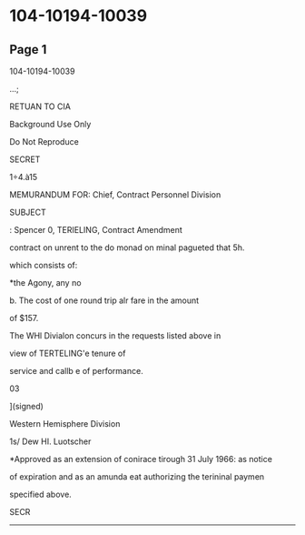 # 104-10194-10039

## Page 1

104-10194-10039

...;

RETUAN TO CIA

Background Use Only

Do Not Reproduce

SECRET

1÷4.à15

MEMURANDUM FOR: Chief, Contract Personnel Division

SUBJECT

: Spencer 0, TERIELING, Contract Amendment

contract on unrent to the do monad on minal pagueted that 5h.

which consists of:

*the Agony, any no

b. The cost of one round trip alr fare in the amount

of $157.

The WHl Divialon concurs in the requests listed above in

view of TERTELING'e tenure of

service and callb e of performance.

03

](signed)

Western Hemisphere Division

1s/ Dew HI. Luotscher

*Approved as an extension of conirace tirough 31 July 1966: as notice

of expiration and as an amunda eat authorizing the terininal paymen

specified above.

SECR

---

